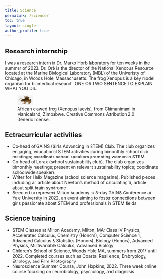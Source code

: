 ```yaml
---
title: Science
permalink: /science/
toc: true
layout: single
author_profile: true
---
```


## Research internship

I was a research intern in Dr. Marko Horb laboratory for ten weeks in the summer of 2023. Dr. Orb is the director of the [National Xenopus Resource] located at the Marine Biological Laboratory (MBL) of the Univeristy of Chicago, in Woods Hole, Massachusetts. The frog Xenopus is a key model organism for biomedical research.  ONE OR TWO SENTENCE TO EXPLAIN WHAT YOU DID.

<figure>
  <img src="/img/xenopus.jpeg" alt="Alt Text" width="50">
 <figcaption>African clawed frog (Xenopus laevis), from Chimanimani in Manicaland, Zimbabwe. Creative Commons Attribution 2.0 Generic license.</figcaption>
</figure>

## Ectracurricular activities 
- Co-head of GAINS (Girls Advancing in STEM) Club. The club organizes engaging, educational STEM activities during bimonthly school club meetings; coordinate school speakers promoting women in STEM
- Co-head of Lorax (school sustainability club). The club organizes bimonthly meetings; present on relevant sustainability topics; coordinate schoolwide speakers
- Writer for Helix Magazine (school science magazine). Published pieces including an article about Newton’s method of calculating π, article about split brain syndrome
- Selected to represent Milton Academy at 3-day GAINS Conference at Yale University in 2022, an event aiming to foster connections between girls passionate about STEM and professionals in STEM fields

## Science training
- STEM Classes at Milton Academy, Milton, MA: Class IV Physics, Accelerated Calculus, Chemistry (Honors), Computer Science 1, Advanced Calculus & Statistics (Honors), Biology (Honors), Advanced Physics, Multivariable Calculus, Advanced Biology 
- Children’s School of Science, Woods Hole MA, summers from 2017 until 2022. Completed courses such as Coastal Resilience, Embryology, Ethology, and Film Photography
-  Neuroscience Summer Course, John Hopkins, 2022. Three week online course focusing on neurobiology, psychology, and diagnosis


<!-- Links -->

[National Xenopus Resource]: https://www.mbl.edu/research/resources-research-facilities/national-xenopus-resource